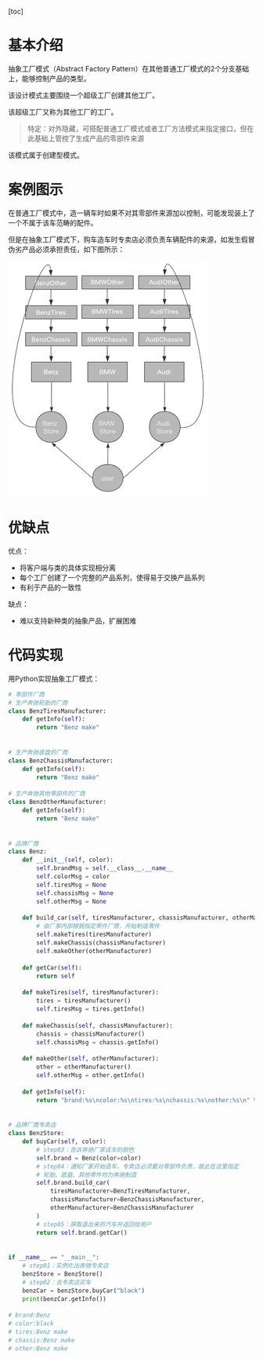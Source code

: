 [toc]

# 基本介绍

抽象工厂模式（Abstract Factory Pattern）在其他普通工厂模式的2个分支基础上，能够控制产品的类型。

该设计模式主要围绕一个超级工厂创建其他工厂。

该超级工厂又称为其他工厂的工厂。

> 特定：对外隐藏，可搭配普通工厂模式或者工厂方法模式来指定接口，但在此基础上管控了生成产品的零部件来源

该模式属于创建型模式。

# 案例图示

在普通工厂模式中，造一辆车时如果不对其零部件来源加以控制，可能发现装上了一个不属于该车范畴的配件。

但是在抽象工厂模式下，购车造车时专卖店必须负责车辆配件的来源，如发生假冒伪劣产品必须承担责任，如下图所示：

![image-20210622195600490](images/62682dfe18dcdc14eae4a1211cfb2953.png)

# 优缺点

优点：

- 将客户端与类的具体实现相分离
- 每个工厂创建了一个完整的产品系列，使得易于交换产品系列
- 有利于产品的一致性

缺点：

- 难以支持新种类的抽象产品，扩展困难

# 代码实现

用Python实现抽象工厂模式：

```python
# 零部件厂商
# 生产奔驰轮胎的厂商
class BenzTiresManufacturer:
    def getInfo(self):
        return "Benz make"


# 生产奔驰底盘的厂商
class BenzChassisManufacturer:
    def getInfo(self):
        return "Benz make"

# 生产奔驰其他零部件的厂商
class BenzOtherManufacturer:
    def getInfo(self):
        return "Benz make"


# 品牌厂商
class Benz:
    def __init__(self, color):
        self.brandMsg = self.__class__.__name__
        self.colorMsg = color
        self.tiresMsg = None
        self.chassisMsg = None
        self.otherMsg = None

    def build_car(self, tiresManufacturer, chassisManufacturer, otherManufacturer):
        # 由厂家内部根据指定零件厂商，开始制造零件
        self.makeTires(tiresManufacturer)
        self.makeChassis(chassisManufacturer)
        self.makeOther(otherManufacturer)

    def getCar(self):
        return self

    def makeTires(self, tiresManufacturer):
        tires = tiresManufacturer()
        self.tiresMsg = tires.getInfo()

    def makeChassis(self, chassisManufacturer):
        chassis = chassisManufacturer()
        self.chassisMsg = chassis.getInfo()

    def makeOther(self, otherManufacturer):
        other = otherManufacturer()
        self.otherMsg = other.getInfo()

    def getInfo(self):
        return "brand:%s\ncolor:%s\ntires:%s\nchassis:%s\nother:%s\n" % (self.brandMsg, self.colorMsg, self.tiresMsg, self.chassisMsg, self.otherMsg)


# 品牌厂商专卖店
class BenzStore:
    def buyCar(self, color):
        # step03：告诉奔驰厂家该车的颜色
        self.brand = Benz(color=color)
        # step04：通知厂家开始造车，专卖店必须要对零部件负责，故此在这里指定
        # 轮胎、底盘、其他零件均为奔驰制造
        self.brand.build_car(
            tiresManufacturer=BenzTiresManufacturer,
            chassisManufacturer=BenzChassisManufacturer,
            otherManufacturer=BenzChassisManufacturer
        )
        # step05：获取造出来的汽车并返回给用户
        return self.brand.getCar()


if __name__ == "__main__":
    # step01：实例化出奔驰专卖店
    benzStore = BenzStore()
    # step02：去专卖店买车
    benzCar = benzStore.buyCar("black")
    print(benzCar.getInfo())

# brand:Benz
# color:black
# tires:Benz make
# chassis:Benz make
# other:Benz make

```

